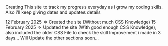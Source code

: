 Creating This site to track my progress everyday as i grow my coding skills.
Also i'll keep giving dates and updates details

12 February 2025 => Created the site (Without much CSS Knowledge)
15 February 2025 => Updated the site (With good enough CSS Knowledge), also included the older CSS File to check the skill Improvement i made in 3 days...
Will Update the other sections soon...
